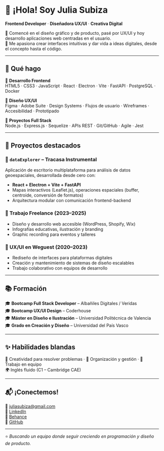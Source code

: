 # 👋 ¡Hola! Soy Julia Subiza

**Frontend Developer** · **Diseñadora UX/UI** · **Creativa Digital**

🎨 Comencé en el diseño gráfico y de producto, pasé por UX/UI y hoy desarrollo aplicaciones web centradas en el usuario.  
🚀 Me apasiona crear interfaces intuitivas y dar vida a ideas digitales, desde el concepto hasta el código.

---

## 💼 Qué hago

🔹 **Desarrollo Frontend**  
HTML5 · CSS3 · JavaScript · React · Electron · Vite · FastAPI · PostgreSQL · Docker

🔹 **Diseño UX/UI**  
Figma · Adobe Suite · Design Systems · Flujos de usuario · Wireframes · Accesibilidad · Prototipado

🔹 **Proyectos Full Stack**  
Node.js · Express.js · Sequelize · APIs REST · Git/GitHub · Agile · Jest

---

## 🔧 Proyectos destacados

### 🧭 `dataExplorer` – Tracasa Instrumental  
Aplicación de escritorio multiplataforma para análisis de datos geoespaciales, desarrollada desde cero con:
- **React + Electron + Vite + FastAPI**
- Mapas interactivos (Leaflet.js), operaciones espaciales (buffer, centroide, conversión de formatos)
- Arquitectura modular con comunicación frontend-backend

### 🎨 Trabajo Freelance (2023–2025)  
- Diseño y desarrollo web accesible (WordPress, Shopify, Wix)  
- Infografías educativas, ilustración y branding  
- Graphic recording para eventos y talleres

### 🧠 UX/UI en Weguest (2020–2023)  
- Rediseño de interfaces para plataformas digitales  
- Creación y mantenimiento de sistemas de diseño escalables  
- Trabajo colaborativo con equipos de desarrollo

---

## 📚 Formación

🎓 **Bootcamp Full Stack Developer** – Albañiles Digitales / Veridas  
🎓 **Bootcamp UX/UI Design** – Coderhouse  
🎓 **Máster en Diseño e Ilustración** – Universidad Politécnica de Valencia  
🎓 **Grado en Creación y Diseño** – Universidad del País Vasco

---

## ✨ Habilidades blandas

🧩 Creatividad para resolver problemas · 🎯 Organización y gestión · 🤝 Trabajo en equipo  
🌍 Inglés fluido (C1 – Cambridge CAE)

---

## 📬 ¡Conectemos!

📧 juliasubiza@gmail.com  
🔗 [LinkedIn](https://linkedin.com/in/juliasubiza)  
🎨 [Behance](https://behance.net/julia_subiza)  
🐙 [GitHub](https://github.com/Julia-SP)

---

⭐ _Buscando un equipo donde seguir creciendo en programación y diseño de producto._
